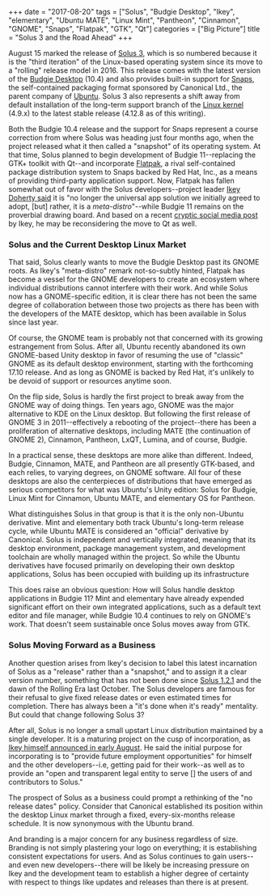 +++
date = "2017-08-20"
tags = ["Solus", "Budgie Desktop", "Ikey", "elementary", "Ubuntu MATE", "Linux Mint", "Pantheon", "Cinnamon", "GNOME", "Snaps", "Flatpak", "GTK", "Qt"]
categories = ["Big Picture"]
title = "Solus 3 and the Road Ahead"
+++

August 15 marked the release of [Solus 3](https://solus-project.com/2017/08/15/solus-3-released/), which is so numbered because it is the "third iteration" of the Linux-based operating system since its move to a "rolling" release model in 2016. This release comes with the latest version of the [Budgie Desktop](https://budgie-desktop.org/2017/08/18/release-of-budgie-10-4/) (10.4) and also provides built-in support for [Snaps](https://snapcraft.io/docs/snaps/intro), the self-contained packaging format sponsored by Canonical Ltd., the parent company of [Ubuntu](https://www.ubuntu.com/). Solus 3 also represents a shift away from default installation of the long-term support branch of the [Linux kernel](https://www.kernel.org/) (4.9.x) to the latest stable release (4.12.8 as of this writing).

Both the Budgie 10.4 release and the support for Snaps represent a course correction from where Solus was heading just four months ago, when the project released what it then called a "snapshot" of its operating system. At that time, Solus planned to begin development of Budgie 11--replacing the GTK+ toolkit with Qt--and incorporate [Flatpak](http://flatpak.org/), a rival self-contained package distribution system to Snaps backed by Red Hat, Inc., as a means of providing third-party application support. Now, Flatpak has fallen somewhat out of favor with the Solus developers--project leader [Ikey Doherty said](https://dev.solus-project.com/T4235) it is "no longer the universal app solution we initially agreed to adopt, [but] rather, it is a *meta-distro*"--while Budgie 11 remains on the proverbial drawing board. And based on a recent [cryptic social media post](https://plus.google.com/u/1/+IkeyDoherty/posts/P5C3aQn37VS) by Ikey, he may be reconsidering the move to Qt as well.

### Solus and the Current Desktop Linux Market

That said, Solus clearly wants to move the Budgie Desktop past its GNOME roots. As Ikey's "meta-distro" remark not-so-subtly hinted, Flatpak has become a vessel for the GNOME developers to create an ecosystem where individual distributions cannot interfere with their work. And while Solus now has a GNOME-specific edition, it is clear there has not been the same degree of collaboration between those two projects as there has been with the developers of the MATE desktop, which has been available in Solus since last year.

Of course, the GNOME team is probably not that concerned with its growing estrangement from Solus. After all, Ubuntu recently abandoned its own GNOME-based Unity desktop in favor of resuming the use of "classic" GNOME as its default desktop environment, starting with the forthcoming 17.10 release. And as long as GNOME is backed by Red Hat, it's unlikely to be devoid of support or resources anytime soon.

On the flip side, Solus is hardly the first project to break away from the GNOME way of doing things. Ten years ago, GNOME was the major alternative to KDE on the Linux desktop. But following the first release of GNOME 3 in 2011--effectively a rebooting of the project--there has been a proliferation of alternative desktops, including MATE (the continuation of GNOME 2), Cinnamon, Pantheon, LxQT, Lumina, and of course, Budgie.

In a practical sense, these desktops are more alike than different. Indeed, Budgie, Cinnamon, MATE, and Pantheon are all presently GTK-based, and each relies, to varying degrees, on GNOME software. All four of these desktops are also the centerpieces of distributions that have emerged as serious competitors for what was Ubuntu's Unity edition: Solus for Budgie, Linux Mint for Cinnamon, Ubuntu MATE, and elementary OS for Pantheon.

What distinguishes Solus in that group is that it is the only non-Ubuntu derivative. Mint and elementary both track Ubuntu's long-term release cycle, while Ubuntu MATE is considered an "official" derivative by Canonical. Solus is independent and vertically integrated, meaning that its desktop environment, package management system, and development toolchain are wholly managed within the project. So while the Ubuntu derivatives have focused primarily on developing their own desktop applications, Solus has been occupied with building up its infrastructure

This does raise an obvious question: How will Solus handle desktop applications in Budgie 11? Mint and elementary have already expended significant effort on their own integrated applications, such as a default text editor and file manager, while Budgie 10.4 continues to rely on GNOME's work. That doesn't seem sustainable once Solus moves away from GTK.

### Solus Moving Forward as a Business

Another question arises from Ikey's decision to label this latest incarnation of Solus as a "release" rather than a "snapshot," and to assign it a clear version number, something that has not been done since [Solus 1.2.1](https://solus-project.com/2016/10/19/solus-1-2-1-shannon-released/) and the dawn of the Rolling Era last October. The Solus developers are famous for their refusal to give fixed release dates or even estimated times for completion. There has always been a "it's done when it's ready" mentality. But could that change following Solus 3?

After all, Solus is no longer a small upstart Linux distribution maintained by a single developer. It is a maturing project on the cusp of incorporation, as [Ikey himself announced in early August](https://www.patreon.com/posts/quick-update-13580753). He said the initial purpose for incorporating is to "provide future employment opportunities" for himself and the other developers--i.e, getting paid for their work--as well as to provide an "open and transparent legal entity to serve [] the users of and contributors to Solus."

The prospect of Solus as a business could prompt a rethinking of the "no release dates" policy. Consider that Canonical established its position within the desktop Linux market through a fixed, every-six-months release schedule. It is now synonymous with the Ubuntu brand.

And branding is a major concern for any business regardless of size. Branding is not simply plastering your logo on everything; it is establishing consistent expectations for users. And as Solus continues to gain users--and even new developers--there will be likely be increasing pressure on Ikey and the development team to establish a higher degree of certainty with respect to things like updates and releases than there is at present.
